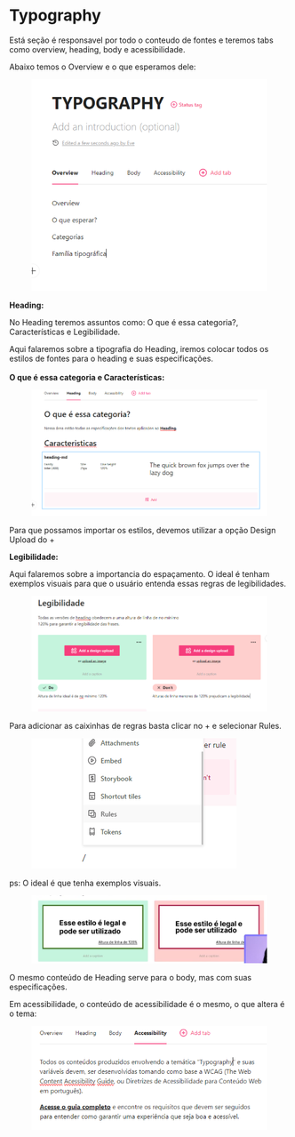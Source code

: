 # Typography

Está seção é responsavel por todo o conteudo de fontes e teremos tabs como overview, heading, body e acessibilidade.



Abaixo temos o Overview e o que esperamos dele:

<figure><img src=".gitbook/assets/image (24).png" alt=""><figcaption></figcaption></figure>

**Heading:**

No Heading teremos assuntos como: O que é essa categoria?, Características e Legibilidade.

Aqui falaremos sobre a tipografia do Heading, iremos colocar todos os estilos de fontes para o heading e suas especificações.\
\
**O que é essa categoria e Características:**

<figure><img src=".gitbook/assets/image (25).png" alt=""><figcaption></figcaption></figure>

Para que possamos importar os estilos, devemos utilizar a opção Design Upload do +



**Legibilidade:**

Aqui falaremos sobre a importancia do espaçamento. O ideal é tenham exemplos visuais para que o usuário entenda essas regras de legibilidades.

<figure><img src=".gitbook/assets/image (26).png" alt=""><figcaption></figcaption></figure>

Para adicionar as caixinhas de regras basta clicar no + e selecionar Rules.



<div align="left">

<figure><img src=".gitbook/assets/image (27).png" alt=""><figcaption></figcaption></figure>

</div>

ps: O ideal é que tenha exemplos visuais.

<div align="left">

<figure><img src=".gitbook/assets/image (28).png" alt=""><figcaption></figcaption></figure>

</div>

O mesmo conteúdo de Heading serve para o body, mas com suas especificações.

Em acessibilidade, o conteúdo de acessibilidade é o mesmo, o que altera é o tema:

<div align="left">

<figure><img src=".gitbook/assets/image (29).png" alt=""><figcaption></figcaption></figure>

</div>
